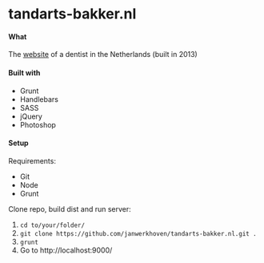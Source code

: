 # tandarts-bakker.nl

#### What
The [website](http://tandarts-bakker.nl/) of a dentist in the Netherlands (built in 2013)

#### Built with
* Grunt
* Handlebars
* SASS
* jQuery
* Photoshop

#### Setup
Requirements:
* Git
* Node
* Grunt

Clone repo, build dist and run server:

1. `cd to/your/folder/`
2. `git clone https://github.com/janwerkhoven/tandarts-bakker.nl.git .`
3. `grunt`
4. Go to http://localhost:9000/
